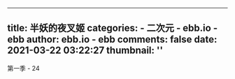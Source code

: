 
---
title: 半妖的夜叉姬
categories: 
    - 二次元
    - ebb.io - ebb
author: ebb.io - ebb
comments: false
date: 2021-03-22 03:22:27
thumbnail: ''
---

<div>   
第一季 - 24  
</div>
            